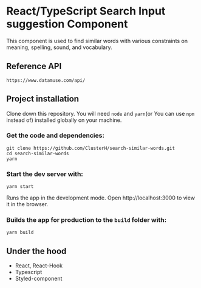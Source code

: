 # React/TypeScript Search Input suggestion Component

This component is used to find similar words with various constraints on meaning, spelling, sound, and vocabulary.

## Reference API

    https://www.datamuse.com/api/

## Project installation

Clone down this repository. You will need `node` and `yarn`(or You can use `npm` instead of) installed globally on your machine.

### Get the code and dependencies:

    git clone https://github.com/ClusterH/search-similar-words.git
    cd search-similar-words
    yarn

### Start the dev server with:

    yarn start

Runs the app in the development mode.
Open http://localhost:3000 to view it in the browser.

### Builds the app for production to the `build` folder with:

    yarn build

## Under the hood

- React, React-Hook
- Typescript
- Styled-component
